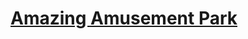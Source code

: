 # [Amazing Amusement Park](https://education.lego.com/en-us/lessons/spikeessential-amazing-amusement-park)
